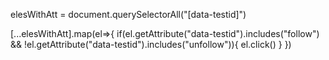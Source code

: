 

elesWithAtt = document.querySelectorAll("[data-testid]")


[...elesWithAtt].map(el=>{
if(el.getAttribute("data-testid").includes("follow") && !el.getAttribute("data-testid").includes("unfollow")){
	el.click()
}
})

